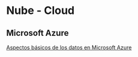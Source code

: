# Nube - Cloud

## Microsoft Azure
[Aspectos básicos de los datos en Microsoft Azure](https://github.com/CamarenaAI/Cloud-Fundamentals/tree/main/Azure/DP-900:%20Fundamentos%20de%20Datos%20Azure)
